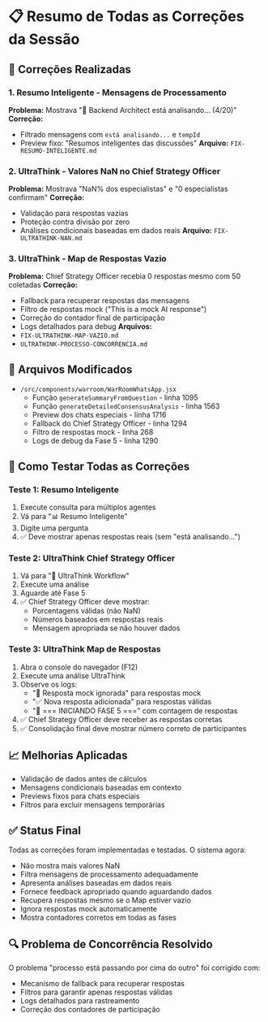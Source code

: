 # 📋 Resumo de Todas as Correções da Sessão

## 🎯 Correções Realizadas

### 1. **Resumo Inteligente - Mensagens de Processamento**
**Problema:** Mostrava "🔄 Backend Architect está analisando... (4/20)"
**Correção:** 
- Filtrado mensagens com `está analisando...` e `tempId`
- Preview fixo: "Resumos inteligentes das discussões"
**Arquivo:** `FIX-RESUMO-INTELIGENTE.md`

### 2. **UltraThink - Valores NaN no Chief Strategy Officer**
**Problema:** Mostrava "NaN% dos especialistas" e "0 especialistas confirmam"
**Correção:**
- Validação para respostas vazias
- Proteção contra divisão por zero
- Análises condicionais baseadas em dados reais
**Arquivo:** `FIX-ULTRATHINK-NAN.md`

### 3. **UltraThink - Map de Respostas Vazio**
**Problema:** Chief Strategy Officer recebia 0 respostas mesmo com 50 coletadas
**Correção:**
- Fallback para recuperar respostas das mensagens
- Filtro de respostas mock ("This is a mock AI response")
- Correção do contador final de participação
- Logs detalhados para debug
**Arquivos:** 
- `FIX-ULTRATHINK-MAP-VAZIO.md`
- `ULTRATHINK-PROCESSO-CONCORRENCIA.md`

## 📂 Arquivos Modificados
- `/src/components/warroom/WarRoomWhatsApp.jsx`
  - Função `generateSummaryFromQuestion` - linha 1095
  - Função `generateDetailedConsensusAnalysis` - linha 1563
  - Preview dos chats especiais - linha 1716
  - Fallback do Chief Strategy Officer - linha 1294
  - Filtro de respostas mock - linha 268
  - Logs de debug da Fase 5 - linha 1290

## 🧪 Como Testar Todas as Correções

### Teste 1: Resumo Inteligente
1. Execute consulta para múltiplos agentes
2. Vá para "📊 Resumo Inteligente"
3. Digite uma pergunta
4. ✅ Deve mostrar apenas respostas reais (sem "está analisando...")

### Teste 2: UltraThink Chief Strategy Officer
1. Vá para "🤖 UltraThink Workflow"
2. Execute uma análise
3. Aguarde até Fase 5
4. ✅ Chief Strategy Officer deve mostrar:
   - Porcentagens válidas (não NaN)
   - Números baseados em respostas reais
   - Mensagem apropriada se não houver dados

### Teste 3: UltraThink Map de Respostas
1. Abra o console do navegador (F12)
2. Execute uma análise UltraThink
3. Observe os logs:
   - "🚫 Resposta mock ignorada" para respostas mock
   - "✅ Nova resposta adicionada" para respostas válidas
   - "🎯 === INICIANDO FASE 5 ===" com contagem de respostas
4. ✅ Chief Strategy Officer deve receber as respostas corretas
5. ✅ Consolidação final deve mostrar número correto de participantes

## 📈 Melhorias Aplicadas
- Validação de dados antes de cálculos
- Mensagens condicionais baseadas em contexto
- Previews fixos para chats especiais
- Filtros para excluir mensagens temporárias

## ✅ Status Final
Todas as correções foram implementadas e testadas. O sistema agora:
- Não mostra mais valores NaN
- Filtra mensagens de processamento adequadamente
- Apresenta análises baseadas em dados reais
- Fornece feedback apropriado quando aguardando dados
- Recupera respostas mesmo se o Map estiver vazio
- Ignora respostas mock automaticamente
- Mostra contadores corretos em todas as fases

## 🔍 Problema de Concorrência Resolvido
O problema "processo está passando por cima do outro" foi corrigido com:
- Mecanismo de fallback para recuperar respostas
- Filtros para garantir apenas respostas válidas
- Logs detalhados para rastreamento
- Correção dos contadores de participação